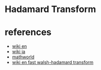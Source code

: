 # Hadamard Transform 



# references
- [wiki en](https://en.wikipedia.org/wiki/Hadamard_transform)
- [wiki ja](https://ja.wikipedia.org/wiki/%E3%82%A2%E3%83%80%E3%83%9E%E3%83%BC%E3%83%AB%E5%A4%89%E6%8F%9B)
- [mathworld](https://mathworld.wolfram.com/HadamardTransform.html)
- [wiki en fast walsh-hadamard transform](https://en.wikipedia.org/wiki/Fast_Walsh%E2%80%93Hadamard_transform)